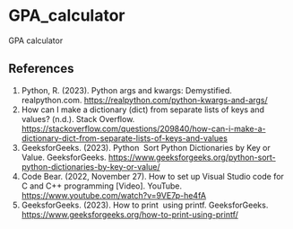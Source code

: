 # GPA_calculator
GPA calculator




## References
1. Python, R. (2023). Python args and kwargs: Demystified. realpython.com. https://realpython.com/python-kwargs-and-args/
2. How can I make a dictionary (dict) from separate lists of keys and values? (n.d.). Stack Overflow. https://stackoverflow.com/questions/209840/how-can-i-make-a-dictionary-dict-from-separate-lists-of-keys-and-values
3. GeeksforGeeks. (2023). Python   Sort Python Dictionaries by Key or Value. GeeksforGeeks. https://www.geeksforgeeks.org/python-sort-python-dictionaries-by-key-or-value/
4. Code Bear. (2022, November 27). How to set up Visual Studio code for C and C++ programming [Video]. YouTube. https://www.youtube.com/watch?v=9VE7p-he4fA
5. GeeksforGeeks. (2023). How to print   using printf. GeeksforGeeks. https://www.geeksforgeeks.org/how-to-print-using-printf/
